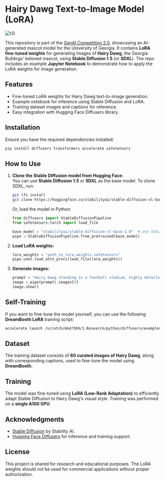 # Hairy Dawg Text-to-Image Model (LoRA)
![t2i](dataset/Picture1.png)

This repository is part of the [GenAI Competition 2.0](https://www.franklin.uga.edu/news/stories/2024/genai-competition-20), showcasing an AI-generated mascot model for the University of Georgia. It contains **LoRA fine-tuned weights** for generating images of **Hairy Dawg**, the Georgia Bulldogs' beloved mascot, using **Stable Diffusion 1.5** (or **SDXL**). The repo includes an example **Jupyter Notebook** to demonstrate how to apply the LoRA weights for image generation.

## Features
- Fine-tuned LoRA weights for Hairy Dawg text-to-image generation.
- Example notebook for inference using Stable Diffusion and LoRA.
- Training dataset images and captions for reference.
- Easy integration with Hugging Face Diffusers library.

## Installation

Ensure you have the required dependencies installed:

```bash
pip install diffusers transformers accelerate safetensors
```

## How to Use

1. **Clone the Stable Diffusion model from Hugging Face:**  
   You can use **Stable Diffusion 1.5** or **SDXL** as the base model. To clone SDXL, run:

   ```bash
   git lfs install
   git clone https://huggingface.co/stabilityai/stable-diffusion-xl-base-1.0
   ```

   Or, load the model in Python:

   ```python
   from diffusers import StableDiffusionPipeline
   from safetensors.torch import load_file

   base_model = "stabilityai/stable-diffusion-xl-base-1.0"  # Use SDXL
   pipe = StableDiffusionPipeline.from_pretrained(base_model)
   ```

2. **Load LoRA weights:**  
   ```python
   lora_weights = "path_to_lora_weights.safetensors"
   pipe.unet.load_attn_procs(load_file(lora_weights))
   ```

3. **Generate images:**  
   ```python
   prompt = "Hairy Dawg standing in a football stadium, highly detailed, 4K"
   image = pipe(prompt).images[0]
   image.show()
   ```

## Self-Training

If you want to fine-tune the model yourself, you can use the following **DreamBooth LoRA** training script:

```bash
accelerate launch /scratch/mk47369/1.Research/python/diffusers/examples/dreambooth/train_dreambooth_lora_sdxl.py   --pretrained_model_name_or_path="./"   --instance_data_dir="./dataset/instance_images"   --class_data_dir="./dataset/class_images"   --output_dir="./dataset/dreambooth_output_2000"   --instance_prompt="a photo of Hairy Dawg, the Georgia Bulldogs mascot"   --class_prompt="a photo of a bulldog"   --resolution=1024   --train_batch_size=1   --gradient_accumulation_steps=1   --learning_rate=2e-6   --lr_scheduler="constant"   --lr_warmup_steps=0   --num_train_epochs=500   --checkpointing_steps=500   --enable_xformers_memory_efficient_attention   --mixed_precision="fp16"
```

## Dataset

The training dataset consists of **60 curated images of Hairy Dawg**, along with corresponding captions, used to fine-tune the model using **DreamBooth**.

## Training

The model was fine-tuned using **LoRA (Low-Rank Adaptation)** to efficiently adapt Stable Diffusion to Hairy Dawg's visual style. Training was performed on a **single A100 GPU**.

## Acknowledgments

- [Stable Diffusion](https://huggingface.co/stabilityai/stable-diffusion-xl-base-1.0) by Stability AI.
- [Hugging Face Diffusers](https://huggingface.co/docs/diffusers/main/en/index) for inference and training support.

## License

This project is shared for research and educational purposes. The LoRA weights should not be used for commercial applications without proper authorization.
